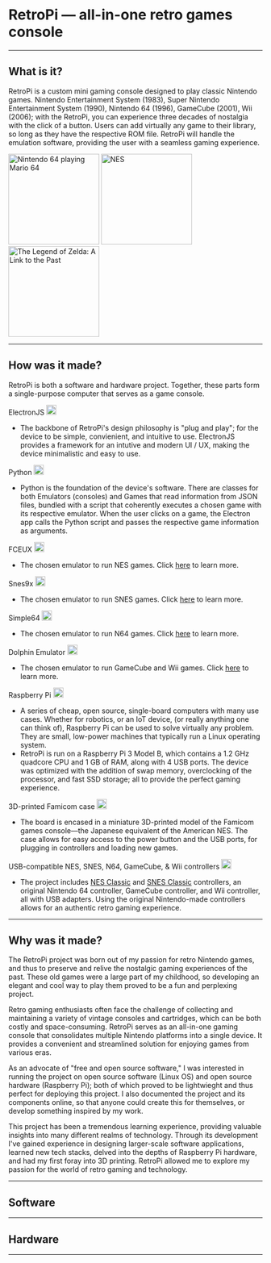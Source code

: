 # RetroPi — all-in-one retro games console

<hr>

## What is it?

RetroPi is a custom mini gaming console designed to play classic Nintendo games. Nintendo Entertainment System (1983), Super Nintendo Entertainment System (1990), Nintendo 64 (1996), GameCube (2001), Wii (2006); with the RetroPi, you can experience three decades of nostalgia with the click of a button. Users can add virtually any game to their library, so long as they have the respective ROM file. RetroPi will handle the emulation software, providing the user with a seamless gaming experience.

<p float="left">
  <img src="https://external-content.duckduckgo.com/iu/?u=https%3A%2F%2Fi.redd.it%2Fo67an6kf3ic51.jpg&f=1&nofb=1&ipt=5fea59b030b4d131fe7371a6d9af412e71c1e3fe6661c44b98c6ec10a34a91b7&ipo=images" height="180px" alt="Nintendo 64 playing Mario 64"/>
  <img src="https://external-content.duckduckgo.com/iu/?u=http%3A%2F%2F1.bp.blogspot.com%2F-5PrLj8c2ghg%2FUbZ6WCXxItI%2FAAAAAAAACvw%2F5OAQwyNaMPw%2Fs1600%2FNES-Console-Set.png&f=1&nofb=1&ipt=586db90e52cd8728529c01ab606ae91d8b9e89cc0a66460f72268bea5b823687&ipo=images" height="180px" alt="NES"/>
  <img src="http://www.ivghof.info/wp-content/uploads/2016/06/zelda1.jpg" height="180px" alt="The Legend of Zelda: A Link to the Past"/>
</p>

<hr>

## How was it made?

RetroPi is both a software and hardware project. Together, these parts form a single-purpose computer that serves as a game console.

ElectronJS <img src="https://external-content.duckduckgo.com/iu/?u=https%3A%2F%2Ftse1.mm.bing.net%2Fth%3Fid%3DOIP.LEBQgXD9y_jodxthkIBz1AHaFj%26pid%3DApi&f=1&ipt=e7fcf95525f944b71ee2e9ce2969cde31a317def1713dbacf3682e48cf52c39b&ipo=images" height="20px"/>
- The backbone of RetroPi's design philosophy is "plug and play"; for the device to be simple, convienient, and intuitive to use. ElectronJS provides a framework for an intutive and modern UI / UX, making the device minimalistic and easy to use.

Python <img src="https://external-content.duckduckgo.com/iu/?u=https%3A%2F%2Fi.pinimg.com%2Foriginals%2Fe0%2Fbc%2F9d%2Fe0bc9ddc19834caa1dbe69d5653fe261.png&f=1&nofb=1&ipt=98d17d6352f663db5b6540d9459f63522d550e803a8aa9cced89f1ba136a5b2c&ipo=images" height="20px"/>
- Python is the foundation of the device's software. There are classes for both Emulators (consoles) and Games that read information from JSON files, bundled with a script that coherently executes a chosen game with its respective emulator. When the user clicks on a game, the Electron app calls the Python script and passes the respective game information as arguments.

FCEUX <img src="https://external-content.duckduckgo.com/iu/?u=https%3A%2F%2Farchive.org%2Fdownload%2Ffceux-2.5.0%2Ffceux.png&f=1&nofb=1&ipt=cf992814b5623b08aad0517e4510ae4060157a8487992d8309eef81bba1a85ad&ipo=images" height="20px"/>
- The chosen emulator to run NES games. Click <a href="https://fceux.com/web/home.html">here</a> to learn more.

Snes9x <img src="https://lh5.googleusercontent.com/proxy/E8bjOu4jJYCTLHlJtekoeqCztXv2bh2CIjV9r8I60LOa5_zTKpsRJxbdPQstJqUuLSNT=w1200-h630-p-k-no-nu" height="20px"/>
- The chosen emulator to run SNES games. Click <a href="https://www.snes9x.com/">here</a> to learn more.

Simple64 <img src="https://external-content.duckduckgo.com/iu/?u=https%3A%2F%2Fdl.flathub.org%2Frepo%2Fappstream%2Fx86_64%2Ficons%2F128x128%2Fio.github.simple64.simple64.png&f=1&nofb=1&ipt=63b8c773faf838cbce4f59088e89bc6d5c4b34de16806e6c95d99c0e5a65ba3f&ipo=images" height="20px"/>
- The chosen emulator to run N64 games. Click <a href="https://simple64.github.io/">here</a> to learn more.

Dolphin Emulator <img src="https://external-content.duckduckgo.com/iu/?u=https%3A%2F%2Fimages.nintendolife.com%2Fnews%2F2016%2F09%2Fthe_dolphin_emulator_can_finally_play_the_entire_gamecube_library%2Fattachment%2F0%2Foriginal.jpg&f=1&nofb=1&ipt=b282be2b9d81857c6f9e0abb1dfc9b0d4dd81032d395926df6a47d18ccc2f9b2&ipo=images" height="20px"/>
- The chosen emulator to run GameCube and Wii games. Click <a href="https://dolphin-emu.org/">here</a> to learn more.

Raspberry Pi <img src="https://external-content.duckduckgo.com/iu/?u=https%3A%2F%2Flogodownload.org%2Fwp-content%2Fuploads%2F2018%2F02%2Fraspberry-pi-logo-1.png&f=1&nofb=1&ipt=0524bce3d0acd8e6e2f32f18eb0f76e324819e827bed375e5e67ec9db6aa03d7&ipo=images" height="20px"/>
- A series of cheap, open source, single-board computers with many use cases. Whether for robotics, or an IoT device, (or really anything one can think of), Raspberry Pi can be used to solve virtually any problem. They are small, low-power machines that typically run a Linux operating system.
- RetroPi is run on a Raspberry Pi 3 Model B, which contains a 1.2 GHz quadcore CPU and 1 GB of RAM, along with 4 USB ports. The device was optimized with the addition of swap memory, overclocking of the processor, and fast SSD storage; all to provide the perfect gaming experience.

3D-printed Famicom case <img src="https://external-content.duckduckgo.com/iu/?u=https%3A%2F%2Fyoshicast.com%2Fwp-content%2Fuploads%2F2016%2F02%2FNintendo-Famicom-Console-FR-1024x1024.jpg&f=1&nofb=1&ipt=6356a84adb71ac376327715f8f2f535d3e94c694be7cd3f6991f4871a3bcdb9b&ipo=images" height="20px"/>
- The board is encased in a miniature 3D-printed model of the Famicom games console—the Japanese equivalent of the American NES. The case allows for easy access to the power button and the USB ports, for plugging in controllers and loading new games.

USB-compatible NES, SNES, N64, GameCube, & Wii controllers <img src="" height="20px"/>
- The project includes <a href="https://en.wikipedia.org/wiki/NES_Classic_Edition">NES Classic</a> and <a href="https://en.wikipedia.org/wiki/Super_NES_Classic_Edition">SNES Classic</a> controllers, an original Nintendo 64 controller, GameCube controller, and Wii controller, all with USB adapters. Using the original Nintendo-made controllers allows for an authentic retro gaming experience.

<hr>

## Why was it made?

The RetroPi project was born out of my passion for retro Nintendo games, and thus to preserve and relive the nostalgic gaming experiences of the past. These old games were a large part of my childhood, so developing an elegant and cool way to play them proved to be a fun and perplexing project.

Retro gaming enthusiasts often face the challenge of collecting and maintaining a variety of vintage consoles and cartridges, which can be both costly and space-consuming. RetroPi serves as an all-in-one gaming console that consolidates multiple Nintendo platforms into a single device. It provides a convenient and streamlined solution for enjoying games from various eras.

As an advocate of "free and open source software," I was interested in running the project on open source software (Linux OS) and open source hardware (Raspberry Pi); both of which proved to be lightwieght and thus perfect for deploying this project. I also documented the project and its components online, so that anyone could create this for themselves, or develop something inspired by my work.

This project has been a tremendous learning experience, providing valuable insights into many different realms of technology. Through its development I've gained experience in designing larger-scale software applications, learned new tech stacks, delved into the depths of Raspberry Pi hardware, and had my first foray into 3D printing. RetroPi allowed me to explore my passion for the world of retro gaming and technology.

<hr>

## Software



<hr>

## Hardware

<hr>
